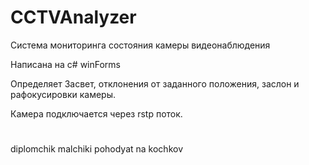 # CCTVAnalyzer
Система мониторинга состояния камеры видеонаблюдения

Написана на c# winForms

Определяет Засвет, отклонения от заданного положения, заслон и рафокусировки камеры.

Камера подключается через rstp поток.

#
#
#
#
#
#
#
#
#
#
#
#
diplomchik malchiki pohodyat na kochkov
